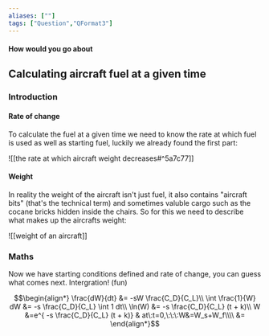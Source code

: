 ```yaml
---
aliases: [""]
tags: ["Question","QFormat3"]
---
```


#### How would you go about
## Calculating aircraft fuel at a given time
### Introduction
#### Rate of change
To calculate the fuel at a given time we need to know the rate at which fuel is used as well as starting fuel, luckily we already found the first part:

![[the rate at which aircraft weight decreases#^5a7c77]]

#### Weight
In reality the weight of the aircraft isn't just fuel, it also contains "aircraft bits" (that's the technical term) and sometimes valuble cargo such as the cocane bricks hidden inside the chairs. So for this we need to describe what makes up the aircrafts weight:

![[weight of an aircraft]]

### Maths
Now we have starting conditions defined and rate of change, you can guess what comes next. Intergration! (fun)

$$\begin{align*}
    \frac{dW}{dt} &= -sW \frac{C_D}{C_L}\\
\int \frac{1}{W} dW &= -s \frac{C_D}{C_L} \int  1 dt\\
\ln(W) &= -s \frac{C_D}{C_L} (t + k)\\
W &=e^{ -s \frac{C_D}{C_L} (t + k)} & at\:t=0,\:\:\:W&=W_s+W_f\\\\
&= 
\end{align*}$$